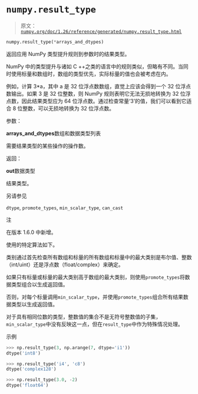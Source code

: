 # `numpy.result_type`

> 原文：[`numpy.org/doc/1.26/reference/generated/numpy.result_type.html`](https://numpy.org/doc/1.26/reference/generated/numpy.result_type.html)

```py
numpy.result_type(*arrays_and_dtypes)
```

返回应用 NumPy 类型提升规则到参数时的结果类型。

NumPy 中的类型提升与诸如 C ++之类的语言中的规则类似，但略有不同。当同时使用标量和数组时，数组的类型优先，实际标量的值也会被考虑在内。

例如，计算 3*a，其中 a 是 32 位浮点数数组，直觉上应该会得到一个 32 位浮点数输出。如果 3 是 32 位整数，则 NumPy 规则表明它无法无损地转换为 32 位浮点数，因此结果类型应为 64 位浮点数。通过检查常量‘3’的值，我们可以看到它适合 8 位整数，可以无损地转换为 32 位浮点数。

参数：

**arrays_and_dtypes**数组和数据类型列表

需要结果类型的某些操作的操作数。

返回：

**out**数据类型

结果类型。

另请参见

`dtype`, `promote_types`, `min_scalar_type`, `can_cast`

注

在版本 1.6.0 中新增。

使用的特定算法如下。

类别通过首先检查所有数组和标量的所有数组和标量中的最大类别是布尔值、整数（int/uint）还是浮点数（float/complex）来确定。

如果只有标量或标量的最大类别高于数组的最大类别，则使用`promote_types`将数据类型组合以生成返回值。

否则，对每个标量调用`min_scalar_type`，并使用`promote_types`组合所有结果数据类型以生成返回值。

对于具有相同位数的类型，整数值的集合不是无符号整数值的子集，`min_scalar_type`中没有反映这一点，但在`result_type`中作为特殊情况处理。

示例

```py
>>> np.result_type(3, np.arange(7, dtype='i1'))
dtype('int8') 
```

```py
>>> np.result_type('i4', 'c8')
dtype('complex128') 
```

```py
>>> np.result_type(3.0, -2)
dtype('float64') 
```
